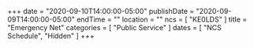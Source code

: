 +++
date = "2020-09-10T14:00:00-05:00"
publishDate = "2020-09-09T14:00:00-05:00"
endTime = ""
location = ""
ncs = [ "KE0LDS" ]
title = "Emergency Net"
categories = [ "Public Service" ]
dates = [ "NCS Schedule", "Hidden" ]
+++
